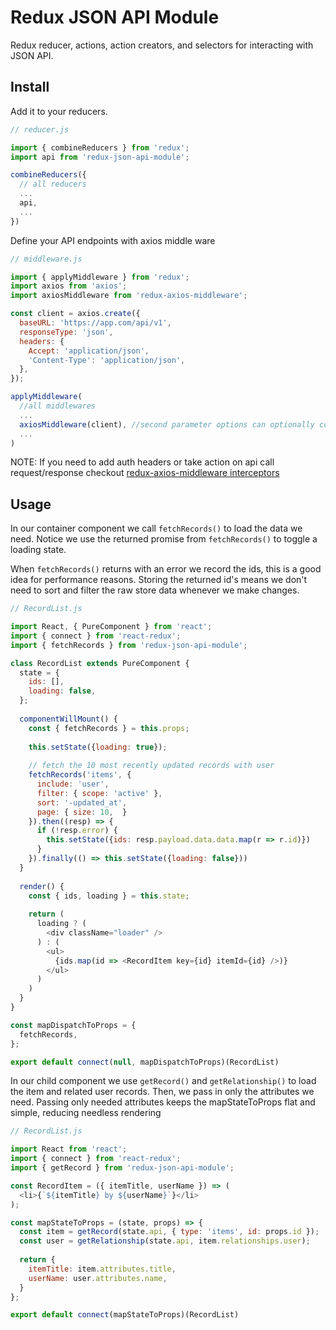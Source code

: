 # Redux JSON API Module

Redux reducer, actions, action creators, and selectors for interacting with JSON API.

## Install

Add it to your reducers.
```js
// reducer.js

import { combineReducers } from 'redux';
import api from 'redux-json-api-module';

combineReducers({
  // all reducers
  ...
  api,
  ...
})
```

Define your API endpoints with axios middle ware

```js
// middleware.js

import { applyMiddleware } from 'redux';
import axios from 'axios';
import axiosMiddleware from 'redux-axios-middleware';

const client = axios.create({
  baseURL: 'https://app.com/api/v1',
  responseType: 'json',
  headers: {
    Accept: 'application/json',
    'Content-Type': 'application/json',
  },
});

applyMiddleware(
  //all middlewares
  ...
  axiosMiddleware(client), //second parameter options can optionally contain onSuccess, onError, onComplete, successSuffix, errorSuffix
  ...
)
```

NOTE: If you need to add auth headers or take action on api call request/response checkout 
[redux-axios-middleware interceptors](https://github.com/svrcekmichal/redux-axios-middleware#interceptors)

## Usage

In our container component we call `fetchRecords()` to load the data we need.  Notice we use the returned promise from 
`fetchRecords()` to toggle a loading state.

When `fetchRecords()` returns with an error we record the ids, this is a good idea for performance reasons. Storing the 
returned id's means we don't need to sort and filter the raw store data whenever we make changes.
```js
// RecordList.js

import React, { PureComponent } from 'react';
import { connect } from 'react-redux';
import { fetchRecords } from 'redux-json-api-module';

class RecordList extends PureComponent {
  state = {
    ids: [],
    loading: false,
  };
  
  componentWillMount() {
    const { fetchRecords } = this.props;
    
    this.setState({loading: true});
    
    // fetch the 10 most recently updated records with user
    fetchRecords('items', { 
      include: 'user',
      filter: { scope: 'active' },
      sort: '-updated_at',
      page: { size: 10,  }
    }).then((resp) => {
      if (!resp.error) {
        this.setState({ids: resp.payload.data.data.map(r => r.id)})
      }
    }).finally(() => this.setState({loading: false}))
  }
  
  render() {
    const { ids, loading } = this.state;
    
    return (
      loading ? (
        <div className="loader" />
      ) : (
        <ul>
          {ids.map(id => <RecordItem key={id} itemId={id} />)}
        </ul>
      )
    )
  }
}

const mapDispatchToProps = {
  fetchRecords,
};

export default connect(null, mapDispatchToProps)(RecordList)
```

In our child component we use `getRecord()` and `getRelationship()` to load the item and related user records.  Then, we 
pass in only the attributes we need.  Passing only needed attributes keeps the mapStateToProps flat and simple, reducing 
needless rendering
```js
// RecordList.js

import React from 'react';
import { connect } from 'react-redux';
import { getRecord } from 'redux-json-api-module';

const RecordItem = ({ itemTitle, userName }) => (
  <li>{`${itemTitle} by ${userName}`}</li>
);

const mapStateToProps = (state, props) => {
  const item = getRecord(state.api, { type: 'items', id: props.id });
  const user = getRelationship(state.api, item.relationships.user);
  
  return {
    itemTitle: item.attributes.title,
    userName: user.attributes.name,
  }
};

export default connect(mapStateToProps)(RecordList)
```
